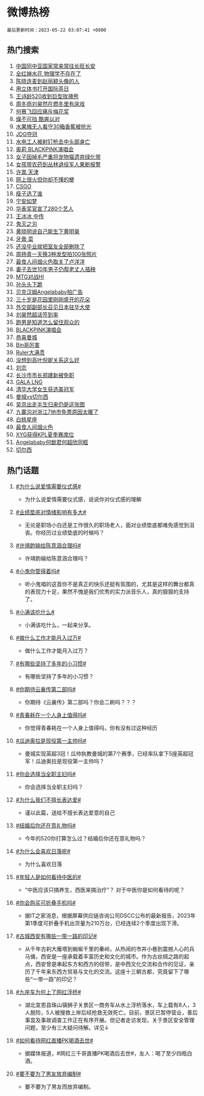 # 微博热榜

`最后更新时间：2023-05-22 03:07:41 +0800`

## 热门搜索

1. [中国同中亚国家常来常往长旺长安](https://m.weibo.cn/search?containerid=100103type%3D1%26t%3D10%26q%3D%23%E4%B8%AD%E5%9B%BD%E5%90%8C%E4%B8%AD%E4%BA%9A%E5%9B%BD%E5%AE%B6%E5%B8%B8%E6%9D%A5%E5%B8%B8%E5%BE%80%E9%95%BF%E6%97%BA%E9%95%BF%E5%AE%89%23&stream_entry_id=51&isnewpage=1&extparam=seat%3D1%26pos%3D0%26c_type%3D51%26filter_type%3Drealtimehot%26cate%3D10103%26dgr%3D0%26stream_entry_id%3D51%26display_time%3D1684696059%26pre_seqid%3D1684696059914032684107&luicode=10000011&lfid=106003type%253D25%2526t%253D3%2526disable_hot%253D1%2526filter_type%253Drealtimehot)
1. [全红婵水花 物理学不存在了](https://m.weibo.cn/search?containerid=100103type%3D1%26t%3D10%26q%3D%E5%85%A8%E7%BA%A2%E5%A9%B5%E6%B0%B4%E8%8A%B1+%E7%89%A9%E7%90%86%E5%AD%A6%E4%B8%8D%E5%AD%98%E5%9C%A8%E4%BA%86&stream_entry_id=31&isnewpage=1&extparam=seat%3D1%26band_rank%3D1%26realpos%3D1%26cate%3D5001%26dgr%3D0%26filter_type%3Drealtimehot%26pos%3D0%26c_type%3D31%26stream_entry_id%3D31%26q%3D%25E5%2585%25A8%25E7%25BA%25A2%25E5%25A9%25B5%25E6%25B0%25B4%25E8%258A%25B1%2520%25E7%2589%25A9%25E7%2590%2586%25E5%25AD%25A6%25E4%25B8%258D%25E5%25AD%2598%25E5%259C%25A8%25E4%25BA%2586%26flag%3D2%26lcate%3D5001%26display_time%3D1684696059%26pre_seqid%3D1684696059914032684107&luicode=10000011&lfid=106003type%253D25%2526t%253D3%2526disable_hot%253D1%2526filter_type%253Drealtimehot)
1. [陈晓连麦到赵丽颖头像的人](https://m.weibo.cn/search?containerid=100103type%3D1%26t%3D10%26q%3D%23%E9%99%88%E6%99%93%E8%BF%9E%E9%BA%A6%E5%88%B0%E8%B5%B5%E4%B8%BD%E9%A2%96%E5%A4%B4%E5%83%8F%E7%9A%84%E4%BA%BA%23&stream_entry_id=31&isnewpage=1&extparam=seat%3D1%26band_rank%3D2%26realpos%3D2%26cate%3D5001%26dgr%3D0%26filter_type%3Drealtimehot%26pos%3D1%26c_type%3D31%26stream_entry_id%3D31%26q%3D%2523%25E9%2599%2588%25E6%2599%2593%25E8%25BF%259E%25E9%25BA%25A6%25E5%2588%25B0%25E8%25B5%25B5%25E4%25B8%25BD%25E9%25A2%2596%25E5%25A4%25B4%25E5%2583%258F%25E7%259A%2584%25E4%25BA%25BA%2523%26flag%3D0%26lcate%3D5001%26display_time%3D1684696059%26pre_seqid%3D1684696059914032684107&luicode=10000011&lfid=106003type%253D25%2526t%253D3%2526disable_hot%253D1%2526filter_type%253Drealtimehot)
1. [用立体书打开国际茶日](https://m.weibo.cn/search?containerid=100103type%3D1%26t%3D10%26q%3D%23%E7%94%A8%E7%AB%8B%E4%BD%93%E4%B9%A6%E6%89%93%E5%BC%80%E5%9B%BD%E9%99%85%E8%8C%B6%E6%97%A5%23&stream_entry_id=31&isnewpage=1&extparam=seat%3D1%26band_rank%3D3%26realpos%3D3%26cate%3D5001%26dgr%3D0%26filter_type%3Drealtimehot%26pos%3D2%26c_type%3D31%26stream_entry_id%3D31%26q%3D%2523%25E7%2594%25A8%25E7%25AB%258B%25E4%25BD%2593%25E4%25B9%25A6%25E6%2589%2593%25E5%25BC%2580%25E5%259B%25BD%25E9%2599%2585%25E8%258C%25B6%25E6%2597%25A5%2523%26flag%3D0%26lcate%3D5001%26display_time%3D1684696059%26pre_seqid%3D1684696059914032684107&luicode=10000011&lfid=106003type%253D25%2526t%253D3%2526disable_hot%253D1%2526filter_type%253Drealtimehot)
1. [王诗龄520收到巨型玫瑰熊](https://m.weibo.cn/search?containerid=100103type%3D1%26t%3D10%26q%3D%23%E7%8E%8B%E8%AF%97%E9%BE%84520%E6%94%B6%E5%88%B0%E5%B7%A8%E5%9E%8B%E7%8E%AB%E7%91%B0%E7%86%8A%23&stream_entry_id=31&isnewpage=1&extparam=seat%3D1%26band_rank%3D4%26realpos%3D4%26cate%3D5001%26dgr%3D0%26filter_type%3Drealtimehot%26pos%3D3%26c_type%3D31%26stream_entry_id%3D31%26q%3D%2523%25E7%258E%258B%25E8%25AF%2597%25E9%25BE%2584520%25E6%2594%25B6%25E5%2588%25B0%25E5%25B7%25A8%25E5%259E%258B%25E7%258E%25AB%25E7%2591%25B0%25E7%2586%258A%2523%26flag%3D2%26lcate%3D5001%26display_time%3D1684696059%26pre_seqid%3D1684696059914032684107&luicode=10000011&lfid=106003type%253D25%2526t%253D3%2526disable_hot%253D1%2526filter_type%253Drealtimehot)
1. [周冬雨刘昊然在燃冬里有床戏](https://m.weibo.cn/search?containerid=100103type%3D1%26t%3D10%26q%3D%23%E5%91%A8%E5%86%AC%E9%9B%A8%E5%88%98%E6%98%8A%E7%84%B6%E5%9C%A8%E7%87%83%E5%86%AC%E9%87%8C%E6%9C%89%E5%BA%8A%E6%88%8F%23&stream_entry_id=31&isnewpage=1&extparam=seat%3D1%26band_rank%3D5%26realpos%3D5%26cate%3D5001%26dgr%3D0%26filter_type%3Drealtimehot%26pos%3D4%26c_type%3D31%26stream_entry_id%3D31%26q%3D%2523%25E5%2591%25A8%25E5%2586%25AC%25E9%259B%25A8%25E5%2588%2598%25E6%2598%258A%25E7%2584%25B6%25E5%259C%25A8%25E7%2587%2583%25E5%2586%25AC%25E9%2587%258C%25E6%259C%2589%25E5%25BA%258A%25E6%2588%258F%2523%26flag%3D2%26lcate%3D5001%26display_time%3D1684696059%26pre_seqid%3D1684696059914032684107&luicode=10000011&lfid=106003type%253D25%2526t%253D3%2526disable_hot%253D1%2526filter_type%253Drealtimehot)
1. [何赛飞回应痛斥梅花奖](https://m.weibo.cn/search?containerid=100103type%3D1%26t%3D10%26q%3D%23%E4%BD%95%E8%B5%9B%E9%A3%9E%E5%9B%9E%E5%BA%94%E7%97%9B%E6%96%A5%E6%A2%85%E8%8A%B1%E5%A5%96%23&stream_entry_id=31&isnewpage=1&extparam=seat%3D1%26band_rank%3D6%26realpos%3D6%26cate%3D5001%26dgr%3D0%26filter_type%3Drealtimehot%26pos%3D5%26c_type%3D31%26stream_entry_id%3D31%26q%3D%2523%25E4%25BD%2595%25E8%25B5%259B%25E9%25A3%259E%25E5%259B%259E%25E5%25BA%2594%25E7%2597%259B%25E6%2596%25A5%25E6%25A2%2585%25E8%258A%25B1%25E5%25A5%2596%2523%26flag%3D16%26lcate%3D5001%26display_time%3D1684696059%26pre_seqid%3D1684696059914032684107&luicode=10000011&lfid=106003type%253D25%2526t%253D3%2526disable_hot%253D1%2526filter_type%253Drealtimehot)
1. [燥不可挡 酷爽以对](https://m.weibo.cn/search?containerid=100103type%3D1%26t%3D10%26q%3D%23%E7%87%A5%E4%B8%8D%E5%8F%AF%E6%8C%A1+%E9%85%B7%E7%88%BD%E4%BB%A5%E5%AF%B9%23&stream_entry_id=31&isnewpage=1&extparam=seat%3D1%26band_rank%3D7%26c_type%3D31%26adid%3D190016%26cate%3D5001%26dgr%3D0%26stream_entry_id%3D31%26pos%3D6%26is_ad_pos%3D1%26filter_type%3Drealtimehot%26topic_ad%3D1%26q%3D%2523%25E7%2587%25A5%25E4%25B8%258D%25E5%258F%25AF%25E6%258C%25A1%2520%25E9%2585%25B7%25E7%2588%25BD%25E4%25BB%25A5%25E5%25AF%25B9%2523%26lcate%3D5001%26display_time%3D1684696059%26pre_seqid%3D1684696059914032684107&luicode=10000011&lfid=106003type%253D25%2526t%253D3%2526disable_hot%253D1%2526filter_type%253Drealtimehot)
1. [水果摊无人看守30箱香蕉被抢光](https://m.weibo.cn/search?containerid=100103type%3D1%26t%3D10%26q%3D%23%E6%B0%B4%E6%9E%9C%E6%91%8A%E6%97%A0%E4%BA%BA%E7%9C%8B%E5%AE%8830%E7%AE%B1%E9%A6%99%E8%95%89%E8%A2%AB%E6%8A%A2%E5%85%89%23&stream_entry_id=31&isnewpage=1&extparam=seat%3D1%26band_rank%3D7%26realpos%3D7%26cate%3D5001%26dgr%3D0%26filter_type%3Drealtimehot%26pos%3D7%26c_type%3D31%26stream_entry_id%3D31%26q%3D%2523%25E6%25B0%25B4%25E6%259E%259C%25E6%2591%258A%25E6%2597%25A0%25E4%25BA%25BA%25E7%259C%258B%25E5%25AE%258830%25E7%25AE%25B1%25E9%25A6%2599%25E8%2595%2589%25E8%25A2%25AB%25E6%258A%25A2%25E5%2585%2589%2523%26flag%3D0%26lcate%3D5001%26display_time%3D1684696059%26pre_seqid%3D1684696059914032684107&luicode=10000011&lfid=106003type%253D25%2526t%253D3%2526disable_hot%253D1%2526filter_type%253Drealtimehot)
1. [JDG夺冠](https://m.weibo.cn/search?containerid=100103type%3D1%26t%3D10%26q%3D%23JDG%E5%A4%BA%E5%86%A0%23&stream_entry_id=31&isnewpage=1&extparam=seat%3D1%26band_rank%3D8%26realpos%3D8%26cate%3D5001%26dgr%3D0%26filter_type%3Drealtimehot%26pos%3D8%26c_type%3D31%26stream_entry_id%3D31%26q%3D%2523JDG%25E5%25A4%25BA%25E5%2586%25A0%2523%26flag%3D16%26lcate%3D5001%26display_time%3D1684696059%26pre_seqid%3D1684696059914032684107&luicode=10000011&lfid=106003type%253D25%2526t%253D3%2526disable_hot%253D1%2526filter_type%253Drealtimehot)
1. [水电工人被射钉枪击中头部身亡](https://m.weibo.cn/search?containerid=100103type%3D1%26t%3D10%26q%3D%23%E6%B0%B4%E7%94%B5%E5%B7%A5%E4%BA%BA%E8%A2%AB%E5%B0%84%E9%92%89%E6%9E%AA%E5%87%BB%E4%B8%AD%E5%A4%B4%E9%83%A8%E8%BA%AB%E4%BA%A1%23&stream_entry_id=31&isnewpage=1&extparam=seat%3D1%26band_rank%3D9%26realpos%3D9%26cate%3D5001%26dgr%3D0%26filter_type%3Drealtimehot%26pos%3D9%26c_type%3D31%26stream_entry_id%3D31%26q%3D%2523%25E6%25B0%25B4%25E7%2594%25B5%25E5%25B7%25A5%25E4%25BA%25BA%25E8%25A2%25AB%25E5%25B0%2584%25E9%2592%2589%25E6%259E%25AA%25E5%2587%25BB%25E4%25B8%25AD%25E5%25A4%25B4%25E9%2583%25A8%25E8%25BA%25AB%25E4%25BA%25A1%2523%26flag%3D0%26lcate%3D5001%26display_time%3D1684696059%26pre_seqid%3D1684696059914032684107&luicode=10000011&lfid=106003type%253D25%2526t%253D3%2526disable_hot%253D1%2526filter_type%253Drealtimehot)
1. [奥莉 BLACKPINK演唱会](https://m.weibo.cn/search?containerid=100103type%3D1%26t%3D10%26q%3D%E5%A5%A5%E8%8E%89+BLACKPINK%E6%BC%94%E5%94%B1%E4%BC%9A&stream_entry_id=31&isnewpage=1&extparam=seat%3D1%26band_rank%3D10%26realpos%3D10%26cate%3D5001%26dgr%3D0%26filter_type%3Drealtimehot%26pos%3D10%26c_type%3D31%26stream_entry_id%3D31%26q%3D%25E5%25A5%25A5%25E8%258E%2589%2520BLACKPINK%25E6%25BC%2594%25E5%2594%25B1%25E4%25BC%259A%26flag%3D2%26lcate%3D5001%26display_time%3D1684696059%26pre_seqid%3D1684696059914032684107&luicode=10000011&lfid=106003type%253D25%2526t%253D3%2526disable_hot%253D1%2526filter_type%253Drealtimehot)
1. [女子因掉毛严重将宠物猫遗弃绿化带](https://m.weibo.cn/search?containerid=100103type%3D1%26t%3D10%26q%3D%23%E5%A5%B3%E5%AD%90%E5%9B%A0%E6%8E%89%E6%AF%9B%E4%B8%A5%E9%87%8D%E5%B0%86%E5%AE%A0%E7%89%A9%E7%8C%AB%E9%81%97%E5%BC%83%E7%BB%BF%E5%8C%96%E5%B8%A6%23&stream_entry_id=31&isnewpage=1&extparam=seat%3D1%26band_rank%3D11%26realpos%3D11%26cate%3D5001%26dgr%3D0%26filter_type%3Drealtimehot%26pos%3D11%26c_type%3D31%26stream_entry_id%3D31%26q%3D%2523%25E5%25A5%25B3%25E5%25AD%2590%25E5%259B%25A0%25E6%258E%2589%25E6%25AF%259B%25E4%25B8%25A5%25E9%2587%258D%25E5%25B0%2586%25E5%25AE%25A0%25E7%2589%25A9%25E7%258C%25AB%25E9%2581%2597%25E5%25BC%2583%25E7%25BB%25BF%25E5%258C%2596%25E5%25B8%25A6%2523%26flag%3D0%26lcate%3D5001%26display_time%3D1684696059%26pre_seqid%3D1684696059914032684107&luicode=10000011&lfid=106003type%253D25%2526t%253D3%2526disable_hot%253D1%2526filter_type%253Drealtimehot)
1. [女孩带农药到丛林退役军人果断报警](https://m.weibo.cn/search?containerid=100103type%3D1%26t%3D10%26q%3D%23%E5%A5%B3%E5%AD%A9%E5%B8%A6%E5%86%9C%E8%8D%AF%E5%88%B0%E4%B8%9B%E6%9E%97%E9%80%80%E5%BD%B9%E5%86%9B%E4%BA%BA%E6%9E%9C%E6%96%AD%E6%8A%A5%E8%AD%A6%23&stream_entry_id=31&isnewpage=1&extparam=seat%3D1%26band_rank%3D12%26realpos%3D12%26cate%3D5001%26dgr%3D0%26filter_type%3Drealtimehot%26pos%3D12%26c_type%3D31%26stream_entry_id%3D31%26q%3D%2523%25E5%25A5%25B3%25E5%25AD%25A9%25E5%25B8%25A6%25E5%2586%259C%25E8%258D%25AF%25E5%2588%25B0%25E4%25B8%259B%25E6%259E%2597%25E9%2580%2580%25E5%25BD%25B9%25E5%2586%259B%25E4%25BA%25BA%25E6%259E%259C%25E6%2596%25AD%25E6%258A%25A5%25E8%25AD%25A6%2523%26flag%3D0%26lcate%3D5001%26display_time%3D1684696059%26pre_seqid%3D1684696059914032684107&luicode=10000011&lfid=106003type%253D25%2526t%253D3%2526disable_hot%253D1%2526filter_type%253Drealtimehot)
1. [许嵩 天津](https://m.weibo.cn/search?containerid=100103type%3D1%26t%3D10%26q%3D%E8%AE%B8%E5%B5%A9+%E5%A4%A9%E6%B4%A5&stream_entry_id=31&isnewpage=1&extparam=seat%3D1%26band_rank%3D13%26realpos%3D13%26cate%3D5001%26dgr%3D0%26filter_type%3Drealtimehot%26pos%3D13%26c_type%3D31%26stream_entry_id%3D31%26q%3D%25E8%25AE%25B8%25E5%25B5%25A9%2520%25E5%25A4%25A9%25E6%25B4%25A5%26flag%3D0%26lcate%3D5001%26display_time%3D1684696059%26pre_seqid%3D1684696059914032684107&luicode=10000011&lfid=106003type%253D25%2526t%253D3%2526disable_hot%253D1%2526filter_type%253Drealtimehot)
1. [网上很火但你却不懂的梗](https://m.weibo.cn/search?containerid=100103type%3D1%26t%3D10%26q%3D%23%E7%BD%91%E4%B8%8A%E5%BE%88%E7%81%AB%E4%BD%86%E4%BD%A0%E5%8D%B4%E4%B8%8D%E6%87%82%E7%9A%84%E6%A2%97%23&stream_entry_id=31&isnewpage=1&extparam=seat%3D1%26band_rank%3D14%26realpos%3D14%26cate%3D5001%26dgr%3D0%26filter_type%3Drealtimehot%26pos%3D14%26c_type%3D31%26stream_entry_id%3D31%26q%3D%2523%25E7%25BD%2591%25E4%25B8%258A%25E5%25BE%2588%25E7%2581%25AB%25E4%25BD%2586%25E4%25BD%25A0%25E5%258D%25B4%25E4%25B8%258D%25E6%2587%2582%25E7%259A%2584%25E6%25A2%2597%2523%26flag%3D0%26lcate%3D5001%26display_time%3D1684696059%26pre_seqid%3D1684696059914032684107&luicode=10000011&lfid=106003type%253D25%2526t%253D3%2526disable_hot%253D1%2526filter_type%253Drealtimehot)
1. [CSGO](https://m.weibo.cn/search?containerid=100103type%3D1%26t%3D10%26q%3DCSGO&stream_entry_id=31&isnewpage=1&extparam=seat%3D1%26band_rank%3D15%26realpos%3D15%26cate%3D5001%26dgr%3D0%26filter_type%3Drealtimehot%26pos%3D15%26c_type%3D31%26stream_entry_id%3D31%26q%3DCSGO%26flag%3D0%26lcate%3D5001%26display_time%3D1684696059%26pre_seqid%3D1684696059914032684107&luicode=10000011&lfid=106003type%253D25%2526t%253D3%2526disable_hot%253D1%2526filter_type%253Drealtimehot)
1. [瘦子选了谁](https://m.weibo.cn/search?containerid=100103type%3D1%26t%3D10%26q%3D%E7%98%A6%E5%AD%90%E9%80%89%E4%BA%86%E8%B0%81&stream_entry_id=31&isnewpage=1&extparam=seat%3D1%26band_rank%3D16%26realpos%3D16%26cate%3D5001%26dgr%3D0%26filter_type%3Drealtimehot%26pos%3D16%26c_type%3D31%26stream_entry_id%3D31%26q%3D%25E7%2598%25A6%25E5%25AD%2590%25E9%2580%2589%25E4%25BA%2586%25E8%25B0%2581%26flag%3D0%26lcate%3D5001%26display_time%3D1684696059%26pre_seqid%3D1684696059914032684107&luicode=10000011&lfid=106003type%253D25%2526t%253D3%2526disable_hot%253D1%2526filter_type%253Drealtimehot)
1. [宁安如梦](https://m.weibo.cn/search?containerid=100103type%3D1%26t%3D10%26q%3D%E5%AE%81%E5%AE%89%E5%A6%82%E6%A2%A6&stream_entry_id=31&isnewpage=1&extparam=seat%3D1%26band_rank%3D17%26realpos%3D17%26cate%3D5001%26dgr%3D0%26filter_type%3Drealtimehot%26pos%3D17%26c_type%3D31%26stream_entry_id%3D31%26q%3D%25E5%25AE%2581%25E5%25AE%2589%25E5%25A6%2582%25E6%25A2%25A6%26flag%3D0%26lcate%3D5001%26display_time%3D1684696059%26pre_seqid%3D1684696059914032684107&luicode=10000011&lfid=106003type%253D25%2526t%253D3%2526disable_hot%253D1%2526filter_type%253Drealtimehot)
1. [华表奖官宣了280个艺人](https://m.weibo.cn/search?containerid=100103type%3D1%26t%3D10%26q%3D%23%E5%8D%8E%E8%A1%A8%E5%A5%96%E5%AE%98%E5%AE%A3%E4%BA%86280%E4%B8%AA%E8%89%BA%E4%BA%BA%23&stream_entry_id=31&isnewpage=1&extparam=seat%3D1%26band_rank%3D18%26realpos%3D18%26cate%3D5001%26dgr%3D0%26filter_type%3Drealtimehot%26pos%3D18%26c_type%3D31%26stream_entry_id%3D31%26q%3D%2523%25E5%258D%258E%25E8%25A1%25A8%25E5%25A5%2596%25E5%25AE%2598%25E5%25AE%25A3%25E4%25BA%2586280%25E4%25B8%25AA%25E8%2589%25BA%25E4%25BA%25BA%2523%26flag%3D0%26lcate%3D5001%26display_time%3D1684696059%26pre_seqid%3D1684696059914032684107&luicode=10000011&lfid=106003type%253D25%2526t%253D3%2526disable_hot%253D1%2526filter_type%253Drealtimehot)
1. [王冰冰 中传](https://m.weibo.cn/search?containerid=100103type%3D1%26t%3D10%26q%3D%E7%8E%8B%E5%86%B0%E5%86%B0+%E4%B8%AD%E4%BC%A0&stream_entry_id=31&isnewpage=1&extparam=seat%3D1%26band_rank%3D19%26realpos%3D19%26cate%3D5001%26dgr%3D0%26filter_type%3Drealtimehot%26pos%3D19%26c_type%3D31%26stream_entry_id%3D31%26q%3D%25E7%258E%258B%25E5%2586%25B0%25E5%2586%25B0%2520%25E4%25B8%25AD%25E4%25BC%25A0%26flag%3D0%26lcate%3D5001%26display_time%3D1684696059%26pre_seqid%3D1684696059914032684107&luicode=10000011&lfid=106003type%253D25%2526t%253D3%2526disable_hot%253D1%2526filter_type%253Drealtimehot)
1. [鬼灭之刃](https://m.weibo.cn/search?containerid=100103type%3D1%26t%3D10%26q%3D%E9%AC%BC%E7%81%AD%E4%B9%8B%E5%88%83&stream_entry_id=31&isnewpage=1&extparam=seat%3D1%26band_rank%3D20%26realpos%3D20%26cate%3D5001%26dgr%3D0%26filter_type%3Drealtimehot%26pos%3D20%26c_type%3D31%26stream_entry_id%3D31%26q%3D%25E9%25AC%25BC%25E7%2581%25AD%25E4%25B9%258B%25E5%2588%2583%26flag%3D0%26lcate%3D5001%26display_time%3D1684696059%26pre_seqid%3D1684696059914032684107&luicode=10000011&lfid=106003type%253D25%2526t%253D3%2526disable_hot%253D1%2526filter_type%253Drealtimehot)
1. [黄晓明说自己能生下黄明昊](https://m.weibo.cn/search?containerid=100103type%3D1%26t%3D10%26q%3D%23%E9%BB%84%E6%99%93%E6%98%8E%E8%AF%B4%E8%87%AA%E5%B7%B1%E8%83%BD%E7%94%9F%E4%B8%8B%E9%BB%84%E6%98%8E%E6%98%8A%23&stream_entry_id=31&isnewpage=1&extparam=seat%3D1%26band_rank%3D21%26realpos%3D21%26cate%3D5001%26dgr%3D0%26filter_type%3Drealtimehot%26pos%3D21%26c_type%3D31%26stream_entry_id%3D31%26q%3D%2523%25E9%25BB%2584%25E6%2599%2593%25E6%2598%258E%25E8%25AF%25B4%25E8%2587%25AA%25E5%25B7%25B1%25E8%2583%25BD%25E7%2594%259F%25E4%25B8%258B%25E9%25BB%2584%25E6%2598%258E%25E6%2598%258A%2523%26flag%3D0%26lcate%3D5001%26display_time%3D1684696059%26pre_seqid%3D1684696059914032684107&luicode=10000011&lfid=106003type%253D25%2526t%253D3%2526disable_hot%253D1%2526filter_type%253Drealtimehot)
1. [牙膏 菜](https://m.weibo.cn/search?containerid=100103type%3D1%26t%3D10%26q%3D%E7%89%99%E8%86%8F+%E8%8F%9C&stream_entry_id=31&isnewpage=1&extparam=seat%3D1%26band_rank%3D22%26realpos%3D22%26cate%3D5001%26dgr%3D0%26filter_type%3Drealtimehot%26pos%3D22%26c_type%3D31%26stream_entry_id%3D31%26q%3D%25E7%2589%2599%25E8%2586%258F%2520%25E8%258F%259C%26flag%3D2%26lcate%3D5001%26display_time%3D1684696059%26pre_seqid%3D1684696059914032684107&luicode=10000011&lfid=106003type%253D25%2526t%253D3%2526disable_hot%253D1%2526filter_type%253Drealtimehot)
1. [还没毕业就把室友全部删除了](https://m.weibo.cn/search?containerid=100103type%3D1%26t%3D10%26q%3D%23%E8%BF%98%E6%B2%A1%E6%AF%95%E4%B8%9A%E5%B0%B1%E6%8A%8A%E5%AE%A4%E5%8F%8B%E5%85%A8%E9%83%A8%E5%88%A0%E9%99%A4%E4%BA%86%23&stream_entry_id=31&isnewpage=1&extparam=seat%3D1%26band_rank%3D23%26realpos%3D23%26cate%3D5001%26dgr%3D0%26filter_type%3Drealtimehot%26pos%3D23%26c_type%3D31%26stream_entry_id%3D31%26q%3D%2523%25E8%25BF%2598%25E6%25B2%25A1%25E6%25AF%2595%25E4%25B8%259A%25E5%25B0%25B1%25E6%258A%258A%25E5%25AE%25A4%25E5%258F%258B%25E5%2585%25A8%25E9%2583%25A8%25E5%2588%25A0%25E9%2599%25A4%25E4%25BA%2586%2523%26flag%3D0%26lcate%3D5001%26display_time%3D1684696059%26pre_seqid%3D1684696059914032684107&luicode=10000011&lfid=106003type%253D25%2526t%253D3%2526disable_hot%253D1%2526filter_type%253Drealtimehot)
1. [周扬青一天换3种发型拍100张照片](https://m.weibo.cn/search?containerid=100103type%3D1%26t%3D10%26q%3D%23%E5%91%A8%E6%89%AC%E9%9D%92%E4%B8%80%E5%A4%A9%E6%8D%A23%E7%A7%8D%E5%8F%91%E5%9E%8B%E6%8B%8D100%E5%BC%A0%E7%85%A7%E7%89%87%23&stream_entry_id=31&isnewpage=1&extparam=seat%3D1%26band_rank%3D24%26realpos%3D24%26cate%3D5001%26dgr%3D0%26filter_type%3Drealtimehot%26pos%3D24%26c_type%3D31%26stream_entry_id%3D31%26q%3D%2523%25E5%2591%25A8%25E6%2589%25AC%25E9%259D%2592%25E4%25B8%2580%25E5%25A4%25A9%25E6%258D%25A23%25E7%25A7%258D%25E5%258F%2591%25E5%259E%258B%25E6%258B%258D100%25E5%25BC%25A0%25E7%2585%25A7%25E7%2589%2587%2523%26flag%3D0%26lcate%3D5001%26display_time%3D1684696059%26pre_seqid%3D1684696059914032684107&luicode=10000011&lfid=106003type%253D25%2526t%253D3%2526disable_hot%253D1%2526filter_type%253Drealtimehot)
1. [最食人间烟火色取关了卢洋洋](https://m.weibo.cn/search?containerid=100103type%3D1%26t%3D10%26q%3D%23%E6%9C%80%E9%A3%9F%E4%BA%BA%E9%97%B4%E7%83%9F%E7%81%AB%E8%89%B2%E5%8F%96%E5%85%B3%E4%BA%86%E5%8D%A2%E6%B4%8B%E6%B4%8B%23&stream_entry_id=31&isnewpage=1&extparam=seat%3D1%26band_rank%3D25%26realpos%3D25%26cate%3D5001%26dgr%3D0%26filter_type%3Drealtimehot%26pos%3D25%26c_type%3D31%26stream_entry_id%3D31%26q%3D%2523%25E6%259C%2580%25E9%25A3%259F%25E4%25BA%25BA%25E9%2597%25B4%25E7%2583%259F%25E7%2581%25AB%25E8%2589%25B2%25E5%258F%2596%25E5%2585%25B3%25E4%25BA%2586%25E5%258D%25A2%25E6%25B4%258B%25E6%25B4%258B%2523%26flag%3D0%26lcate%3D5001%26display_time%3D1684696059%26pre_seqid%3D1684696059914032684107&luicode=10000011&lfid=106003type%253D25%2526t%253D3%2526disable_hot%253D1%2526filter_type%253Drealtimehot)
1. [妻子去世10年男子仍帮老丈人插秧](https://m.weibo.cn/search?containerid=100103type%3D1%26t%3D10%26q%3D%23%E5%A6%BB%E5%AD%90%E5%8E%BB%E4%B8%9610%E5%B9%B4%E7%94%B7%E5%AD%90%E4%BB%8D%E5%B8%AE%E8%80%81%E4%B8%88%E4%BA%BA%E6%8F%92%E7%A7%A7%23&stream_entry_id=31&isnewpage=1&extparam=seat%3D1%26band_rank%3D26%26realpos%3D26%26cate%3D5001%26dgr%3D0%26filter_type%3Drealtimehot%26pos%3D26%26c_type%3D31%26stream_entry_id%3D31%26q%3D%2523%25E5%25A6%25BB%25E5%25AD%2590%25E5%258E%25BB%25E4%25B8%259610%25E5%25B9%25B4%25E7%2594%25B7%25E5%25AD%2590%25E4%25BB%258D%25E5%25B8%25AE%25E8%2580%2581%25E4%25B8%2588%25E4%25BA%25BA%25E6%258F%2592%25E7%25A7%25A7%2523%26flag%3D0%26lcate%3D5001%26display_time%3D1684696059%26pre_seqid%3D1684696059914032684107&luicode=10000011&lfid=106003type%253D25%2526t%253D3%2526disable_hot%253D1%2526filter_type%253Drealtimehot)
1. [MTG对战HI](https://m.weibo.cn/search?containerid=100103type%3D1%26t%3D10%26q%3D%23MTG%E5%AF%B9%E6%88%98HI%23&stream_entry_id=31&isnewpage=1&extparam=seat%3D1%26band_rank%3D27%26realpos%3D27%26cate%3D5001%26dgr%3D0%26filter_type%3Drealtimehot%26pos%3D27%26c_type%3D31%26stream_entry_id%3D31%26q%3D%2523MTG%25E5%25AF%25B9%25E6%2588%2598HI%2523%26flag%3D0%26lcate%3D5001%26display_time%3D1684696059%26pre_seqid%3D1684696059914032684107&luicode=10000011&lfid=106003type%253D25%2526t%253D3%2526disable_hot%253D1%2526filter_type%253Drealtimehot)
1. [孙头头下跪](https://m.weibo.cn/search?containerid=100103type%3D1%26t%3D10%26q%3D%23%E5%AD%99%E5%A4%B4%E5%A4%B4%E4%B8%8B%E8%B7%AA%23&stream_entry_id=31&isnewpage=1&extparam=seat%3D1%26band_rank%3D28%26realpos%3D28%26cate%3D5001%26dgr%3D0%26filter_type%3Drealtimehot%26pos%3D28%26c_type%3D31%26stream_entry_id%3D31%26q%3D%2523%25E5%25AD%2599%25E5%25A4%25B4%25E5%25A4%25B4%25E4%25B8%258B%25E8%25B7%25AA%2523%26flag%3D0%26lcate%3D5001%26display_time%3D1684696059%26pre_seqid%3D1684696059914032684107&luicode=10000011&lfid=106003type%253D25%2526t%253D3%2526disable_hot%253D1%2526filter_type%253Drealtimehot)
1. [贝克汉姆Angelababy拍广告](https://m.weibo.cn/search?containerid=100103type%3D1%26t%3D10%26q%3D%23%E8%B4%9D%E5%85%8B%E6%B1%89%E5%A7%86Angelababy%E6%8B%8D%E5%B9%BF%E5%91%8A%23&stream_entry_id=31&isnewpage=1&extparam=seat%3D1%26band_rank%3D29%26realpos%3D29%26cate%3D5001%26dgr%3D0%26filter_type%3Drealtimehot%26pos%3D29%26c_type%3D31%26stream_entry_id%3D31%26q%3D%2523%25E8%25B4%259D%25E5%2585%258B%25E6%25B1%2589%25E5%25A7%2586Angelababy%25E6%258B%258D%25E5%25B9%25BF%25E5%2591%258A%2523%26flag%3D0%26lcate%3D5001%26display_time%3D1684696059%26pre_seqid%3D1684696059914032684107&luicode=10000011&lfid=106003type%253D25%2526t%253D3%2526disable_hot%253D1%2526filter_type%253Drealtimehot)
1. [三十岁是花园里刚刚盛开的花朵](https://m.weibo.cn/search?containerid=100103type%3D1%26t%3D10%26q%3D%23%E4%B8%89%E5%8D%81%E5%B2%81%E6%98%AF%E8%8A%B1%E5%9B%AD%E9%87%8C%E5%88%9A%E5%88%9A%E7%9B%9B%E5%BC%80%E7%9A%84%E8%8A%B1%E6%9C%B5%23&stream_entry_id=31&isnewpage=1&extparam=seat%3D1%26band_rank%3D30%26realpos%3D30%26cate%3D5001%26dgr%3D0%26filter_type%3Drealtimehot%26pos%3D30%26c_type%3D31%26stream_entry_id%3D31%26q%3D%2523%25E4%25B8%2589%25E5%258D%2581%25E5%25B2%2581%25E6%2598%25AF%25E8%258A%25B1%25E5%259B%25AD%25E9%2587%258C%25E5%2588%259A%25E5%2588%259A%25E7%259B%259B%25E5%25BC%2580%25E7%259A%2584%25E8%258A%25B1%25E6%259C%25B5%2523%26flag%3D0%26lcate%3D5001%26display_time%3D1684696059%26pre_seqid%3D1684696059914032684107&luicode=10000011&lfid=106003type%253D25%2526t%253D3%2526disable_hot%253D1%2526filter_type%253Drealtimehot)
1. [外交部副部长召见日本驻华大使](https://m.weibo.cn/search?containerid=100103type%3D1%26t%3D10%26q%3D%23%E5%A4%96%E4%BA%A4%E9%83%A8%E5%89%AF%E9%83%A8%E9%95%BF%E5%8F%AC%E8%A7%81%E6%97%A5%E6%9C%AC%E9%A9%BB%E5%8D%8E%E5%A4%A7%E4%BD%BF%23&stream_entry_id=31&isnewpage=1&extparam=seat%3D1%26band_rank%3D31%26realpos%3D31%26cate%3D5001%26dgr%3D0%26filter_type%3Drealtimehot%26pos%3D31%26c_type%3D31%26stream_entry_id%3D31%26q%3D%2523%25E5%25A4%2596%25E4%25BA%25A4%25E9%2583%25A8%25E5%2589%25AF%25E9%2583%25A8%25E9%2595%25BF%25E5%258F%25AC%25E8%25A7%2581%25E6%2597%25A5%25E6%259C%25AC%25E9%25A9%25BB%25E5%258D%258E%25E5%25A4%25A7%25E4%25BD%25BF%2523%26flag%3D0%26lcate%3D5001%26display_time%3D1684696059%26pre_seqid%3D1684696059914032684107&luicode=10000011&lfid=106003type%253D25%2526t%253D3%2526disable_hot%253D1%2526filter_type%253Drealtimehot)
1. [刘昊然超话签到率](https://m.weibo.cn/search?containerid=100103type%3D1%26t%3D10%26q%3D%23%E5%88%98%E6%98%8A%E7%84%B6%E8%B6%85%E8%AF%9D%E7%AD%BE%E5%88%B0%E7%8E%87%23&stream_entry_id=31&isnewpage=1&extparam=seat%3D1%26band_rank%3D32%26realpos%3D32%26cate%3D5001%26dgr%3D0%26filter_type%3Drealtimehot%26pos%3D32%26c_type%3D31%26stream_entry_id%3D31%26q%3D%2523%25E5%2588%2598%25E6%2598%258A%25E7%2584%25B6%25E8%25B6%2585%25E8%25AF%259D%25E7%25AD%25BE%25E5%2588%25B0%25E7%258E%2587%2523%26flag%3D0%26lcate%3D5001%26display_time%3D1684696059%26pre_seqid%3D1684696059914032684107&luicode=10000011&lfid=106003type%253D25%2526t%253D3%2526disable_hot%253D1%2526filter_type%253Drealtimehot)
1. [跑男是知道怎么留住观众的](https://m.weibo.cn/search?containerid=100103type%3D1%26t%3D10%26q%3D%23%E8%B7%91%E7%94%B7%E6%98%AF%E7%9F%A5%E9%81%93%E6%80%8E%E4%B9%88%E7%95%99%E4%BD%8F%E8%A7%82%E4%BC%97%E7%9A%84%23&stream_entry_id=31&isnewpage=1&extparam=seat%3D1%26band_rank%3D33%26realpos%3D33%26cate%3D5001%26dgr%3D0%26filter_type%3Drealtimehot%26pos%3D33%26c_type%3D31%26stream_entry_id%3D31%26q%3D%2523%25E8%25B7%2591%25E7%2594%25B7%25E6%2598%25AF%25E7%259F%25A5%25E9%2581%2593%25E6%2580%258E%25E4%25B9%2588%25E7%2595%2599%25E4%25BD%258F%25E8%25A7%2582%25E4%25BC%2597%25E7%259A%2584%2523%26flag%3D0%26lcate%3D5001%26display_time%3D1684696059%26pre_seqid%3D1684696059914032684107&luicode=10000011&lfid=106003type%253D25%2526t%253D3%2526disable_hot%253D1%2526filter_type%253Drealtimehot)
1. [BLACKPINK演唱会](https://m.weibo.cn/search?containerid=100103type%3D1%26t%3D10%26q%3DBLACKPINK%E6%BC%94%E5%94%B1%E4%BC%9A&stream_entry_id=31&isnewpage=1&extparam=seat%3D1%26band_rank%3D34%26realpos%3D34%26cate%3D5001%26dgr%3D0%26filter_type%3Drealtimehot%26pos%3D34%26c_type%3D31%26stream_entry_id%3D31%26q%3DBLACKPINK%25E6%25BC%2594%25E5%2594%25B1%25E4%25BC%259A%26flag%3D0%26lcate%3D5001%26display_time%3D1684696059%26pre_seqid%3D1684696059914032684107&luicode=10000011&lfid=106003type%253D25%2526t%253D3%2526disable_hot%253D1%2526filter_type%253Drealtimehot)
1. [恭喜曼城](https://m.weibo.cn/search?containerid=100103type%3D1%26t%3D10%26q%3D%23%E6%81%AD%E5%96%9C%E6%9B%BC%E5%9F%8E%23&stream_entry_id=31&isnewpage=1&extparam=seat%3D1%26band_rank%3D35%26realpos%3D35%26cate%3D5001%26dgr%3D0%26filter_type%3Drealtimehot%26pos%3D35%26c_type%3D31%26stream_entry_id%3D31%26q%3D%2523%25E6%2581%25AD%25E5%2596%259C%25E6%259B%25BC%25E5%259F%258E%2523%26flag%3D1%26lcate%3D5001%26display_time%3D1684696059%26pre_seqid%3D1684696059914032684107&luicode=10000011&lfid=106003type%253D25%2526t%253D3%2526disable_hot%253D1%2526filter_type%253Drealtimehot)
1. [Bin哥厉害](https://m.weibo.cn/search?containerid=100103type%3D1%26t%3D10%26q%3DBin%E5%93%A5%E5%8E%89%E5%AE%B3&stream_entry_id=31&isnewpage=1&extparam=seat%3D1%26band_rank%3D36%26realpos%3D36%26cate%3D5001%26dgr%3D0%26filter_type%3Drealtimehot%26pos%3D36%26c_type%3D31%26stream_entry_id%3D31%26q%3DBin%25E5%2593%25A5%25E5%258E%2589%25E5%25AE%25B3%26flag%3D0%26lcate%3D5001%26display_time%3D1684696059%26pre_seqid%3D1684696059914032684107&luicode=10000011&lfid=106003type%253D25%2526t%253D3%2526disable_hot%253D1%2526filter_type%253Drealtimehot)
1. [Ruler大满贯](https://m.weibo.cn/search?containerid=100103type%3D1%26t%3D10%26q%3D%23Ruler%E5%A4%A7%E6%BB%A1%E8%B4%AF%23&stream_entry_id=31&isnewpage=1&extparam=seat%3D1%26band_rank%3D37%26realpos%3D37%26cate%3D5001%26dgr%3D0%26filter_type%3Drealtimehot%26pos%3D37%26c_type%3D31%26stream_entry_id%3D31%26q%3D%2523Ruler%25E5%25A4%25A7%25E6%25BB%25A1%25E8%25B4%25AF%2523%26flag%3D0%26lcate%3D5001%26display_time%3D1684696059%26pre_seqid%3D1684696059914032684107&luicode=10000011&lfid=106003type%253D25%2526t%253D3%2526disable_hot%253D1%2526filter_type%253Drealtimehot)
1. [没想到高叶倪妮关系这么好](https://m.weibo.cn/search?containerid=100103type%3D1%26t%3D10%26q%3D%23%E6%B2%A1%E6%83%B3%E5%88%B0%E9%AB%98%E5%8F%B6%E5%80%AA%E5%A6%AE%E5%85%B3%E7%B3%BB%E8%BF%99%E4%B9%88%E5%A5%BD%23&stream_entry_id=31&isnewpage=1&extparam=seat%3D1%26band_rank%3D38%26realpos%3D38%26cate%3D5001%26dgr%3D0%26filter_type%3Drealtimehot%26pos%3D38%26c_type%3D31%26stream_entry_id%3D31%26q%3D%2523%25E6%25B2%25A1%25E6%2583%25B3%25E5%2588%25B0%25E9%25AB%2598%25E5%258F%25B6%25E5%2580%25AA%25E5%25A6%25AE%25E5%2585%25B3%25E7%25B3%25BB%25E8%25BF%2599%25E4%25B9%2588%25E5%25A5%25BD%2523%26flag%3D0%26lcate%3D5001%26display_time%3D1684696059%26pre_seqid%3D1684696059914032684107&luicode=10000011&lfid=106003type%253D25%2526t%253D3%2526disable_hot%253D1%2526filter_type%253Drealtimehot)
1. [刘恋](https://m.weibo.cn/search?containerid=100103type%3D1%26t%3D10%26q%3D%E5%88%98%E6%81%8B&stream_entry_id=31&isnewpage=1&extparam=seat%3D1%26band_rank%3D39%26realpos%3D39%26cate%3D5001%26dgr%3D0%26filter_type%3Drealtimehot%26pos%3D39%26c_type%3D31%26stream_entry_id%3D31%26q%3D%25E5%2588%2598%25E6%2581%258B%26flag%3D0%26lcate%3D5001%26display_time%3D1684696059%26pre_seqid%3D1684696059914032684107&luicode=10000011&lfid=106003type%253D25%2526t%253D3%2526disable_hot%253D1%2526filter_type%253Drealtimehot)
1. [长沙市市长郑建新被免职](https://m.weibo.cn/search?containerid=100103type%3D1%26t%3D10%26q%3D%23%E9%95%BF%E6%B2%99%E5%B8%82%E5%B8%82%E9%95%BF%E9%83%91%E5%BB%BA%E6%96%B0%E8%A2%AB%E5%85%8D%E8%81%8C%23&stream_entry_id=31&isnewpage=1&extparam=seat%3D1%26band_rank%3D40%26realpos%3D40%26cate%3D5001%26dgr%3D0%26filter_type%3Drealtimehot%26pos%3D40%26c_type%3D31%26stream_entry_id%3D31%26q%3D%2523%25E9%2595%25BF%25E6%25B2%2599%25E5%25B8%2582%25E5%25B8%2582%25E9%2595%25BF%25E9%2583%2591%25E5%25BB%25BA%25E6%2596%25B0%25E8%25A2%25AB%25E5%2585%258D%25E8%2581%258C%2523%26flag%3D0%26lcate%3D5001%26display_time%3D1684696059%26pre_seqid%3D1684696059914032684107&luicode=10000011&lfid=106003type%253D25%2526t%253D3%2526disable_hot%253D1%2526filter_type%253Drealtimehot)
1. [GALA LNG](https://m.weibo.cn/search?containerid=100103type%3D1%26t%3D10%26q%3DGALA+LNG&stream_entry_id=31&isnewpage=1&extparam=seat%3D1%26band_rank%3D41%26realpos%3D41%26cate%3D5001%26dgr%3D0%26filter_type%3Drealtimehot%26pos%3D41%26c_type%3D31%26stream_entry_id%3D31%26q%3DGALA%2520LNG%26flag%3D0%26lcate%3D5001%26display_time%3D1684696059%26pre_seqid%3D1684696059914032684107&luicode=10000011&lfid=106003type%253D25%2526t%253D3%2526disable_hot%253D1%2526filter_type%253Drealtimehot)
1. [清华大学女生获选美冠军](https://m.weibo.cn/search?containerid=100103type%3D1%26t%3D10%26q%3D%23%E6%B8%85%E5%8D%8E%E5%A4%A7%E5%AD%A6%E5%A5%B3%E7%94%9F%E8%8E%B7%E9%80%89%E7%BE%8E%E5%86%A0%E5%86%9B%23&stream_entry_id=31&isnewpage=1&extparam=seat%3D1%26band_rank%3D42%26realpos%3D42%26cate%3D5001%26dgr%3D0%26filter_type%3Drealtimehot%26pos%3D42%26c_type%3D31%26stream_entry_id%3D31%26q%3D%2523%25E6%25B8%2585%25E5%258D%258E%25E5%25A4%25A7%25E5%25AD%25A6%25E5%25A5%25B3%25E7%2594%259F%25E8%258E%25B7%25E9%2580%2589%25E7%25BE%258E%25E5%2586%25A0%25E5%2586%259B%2523%26flag%3D0%26lcate%3D5001%26display_time%3D1684696059%26pre_seqid%3D1684696059914032684107&luicode=10000011&lfid=106003type%253D25%2526t%253D3%2526disable_hot%253D1%2526filter_type%253Drealtimehot)
1. [曼城vs切尔西](https://m.weibo.cn/search?containerid=100103type%3D1%26t%3D10%26q%3D%23%E6%9B%BC%E5%9F%8Evs%E5%88%87%E5%B0%94%E8%A5%BF%23&stream_entry_id=31&isnewpage=1&extparam=seat%3D1%26band_rank%3D43%26realpos%3D43%26cate%3D5001%26dgr%3D0%26filter_type%3Drealtimehot%26pos%3D43%26c_type%3D31%26stream_entry_id%3D31%26q%3D%2523%25E6%259B%25BC%25E5%259F%258Evs%25E5%2588%2587%25E5%25B0%2594%25E8%25A5%25BF%2523%26flag%3D0%26lcate%3D5001%26display_time%3D1684696059%26pre_seqid%3D1684696059914032684107&luicode=10000011&lfid=106003type%253D25%2526t%253D3%2526disable_hot%253D1%2526filter_type%253Drealtimehot)
1. [吴京出走半生归来仍是这张图](https://m.weibo.cn/search?containerid=100103type%3D1%26t%3D10%26q%3D%23%E5%90%B4%E4%BA%AC%E5%87%BA%E8%B5%B0%E5%8D%8A%E7%94%9F%E5%BD%92%E6%9D%A5%E4%BB%8D%E6%98%AF%E8%BF%99%E5%BC%A0%E5%9B%BE%23&stream_entry_id=31&isnewpage=1&extparam=seat%3D1%26band_rank%3D44%26realpos%3D44%26cate%3D5001%26dgr%3D0%26filter_type%3Drealtimehot%26pos%3D44%26c_type%3D31%26stream_entry_id%3D31%26q%3D%2523%25E5%2590%25B4%25E4%25BA%25AC%25E5%2587%25BA%25E8%25B5%25B0%25E5%258D%258A%25E7%2594%259F%25E5%25BD%2592%25E6%259D%25A5%25E4%25BB%258D%25E6%2598%25AF%25E8%25BF%2599%25E5%25BC%25A0%25E5%259B%25BE%2523%26flag%3D0%26lcate%3D5001%26display_time%3D1684696059%26pre_seqid%3D1684696059914032684107&luicode=10000011&lfid=106003type%253D25%2526t%253D3%2526disable_hot%253D1%2526filter_type%253Drealtimehot)
1. [九寨沟对浙江7地市免票原因太暖了](https://m.weibo.cn/search?containerid=100103type%3D1%26t%3D10%26q%3D%23%E4%B9%9D%E5%AF%A8%E6%B2%9F%E5%AF%B9%E6%B5%99%E6%B1%9F7%E5%9C%B0%E5%B8%82%E5%85%8D%E7%A5%A8%E5%8E%9F%E5%9B%A0%E5%A4%AA%E6%9A%96%E4%BA%86%23&stream_entry_id=31&isnewpage=1&extparam=seat%3D1%26band_rank%3D45%26realpos%3D45%26cate%3D5001%26dgr%3D0%26filter_type%3Drealtimehot%26pos%3D45%26c_type%3D31%26stream_entry_id%3D31%26q%3D%2523%25E4%25B9%259D%25E5%25AF%25A8%25E6%25B2%259F%25E5%25AF%25B9%25E6%25B5%2599%25E6%25B1%259F7%25E5%259C%25B0%25E5%25B8%2582%25E5%2585%258D%25E7%25A5%25A8%25E5%258E%259F%25E5%259B%25A0%25E5%25A4%25AA%25E6%259A%2596%25E4%25BA%2586%2523%26flag%3D0%26lcate%3D5001%26display_time%3D1684696059%26pre_seqid%3D1684696059914032684107&luicode=10000011&lfid=106003type%253D25%2526t%253D3%2526disable_hot%253D1%2526filter_type%253Drealtimehot)
1. [白桃星座](https://m.weibo.cn/search?containerid=100103type%3D1%26t%3D10%26q%3D%E7%99%BD%E6%A1%83%E6%98%9F%E5%BA%A7&stream_entry_id=31&isnewpage=1&extparam=seat%3D1%26band_rank%3D46%26realpos%3D46%26cate%3D5001%26dgr%3D0%26filter_type%3Drealtimehot%26pos%3D46%26c_type%3D31%26stream_entry_id%3D31%26q%3D%25E7%2599%25BD%25E6%25A1%2583%25E6%2598%259F%25E5%25BA%25A7%26flag%3D0%26lcate%3D5001%26display_time%3D1684696059%26pre_seqid%3D1684696059914032684107&luicode=10000011&lfid=106003type%253D25%2526t%253D3%2526disable_hot%253D1%2526filter_type%253Drealtimehot)
1. [最食人间烟火色](https://m.weibo.cn/search?containerid=100103type%3D1%26t%3D10%26q%3D%E6%9C%80%E9%A3%9F%E4%BA%BA%E9%97%B4%E7%83%9F%E7%81%AB%E8%89%B2&stream_entry_id=31&isnewpage=1&extparam=seat%3D1%26band_rank%3D47%26realpos%3D47%26cate%3D5001%26dgr%3D0%26filter_type%3Drealtimehot%26pos%3D47%26c_type%3D31%26stream_entry_id%3D31%26q%3D%25E6%259C%2580%25E9%25A3%259F%25E4%25BA%25BA%25E9%2597%25B4%25E7%2583%259F%25E7%2581%25AB%25E8%2589%25B2%26flag%3D0%26lcate%3D5001%26display_time%3D1684696059%26pre_seqid%3D1684696059914032684107&luicode=10000011&lfid=106003type%253D25%2526t%253D3%2526disable_hot%253D1%2526filter_type%253Drealtimehot)
1. [XYG获得KPL夏季赛席位](https://m.weibo.cn/search?containerid=100103type%3D1%26t%3D10%26q%3D%23XYG%E8%8E%B7%E5%BE%97KPL%E5%A4%8F%E5%AD%A3%E8%B5%9B%E5%B8%AD%E4%BD%8D%23&stream_entry_id=31&isnewpage=1&extparam=seat%3D1%26band_rank%3D48%26realpos%3D48%26cate%3D5001%26dgr%3D0%26filter_type%3Drealtimehot%26pos%3D48%26c_type%3D31%26stream_entry_id%3D31%26q%3D%2523XYG%25E8%258E%25B7%25E5%25BE%2597KPL%25E5%25A4%258F%25E5%25AD%25A3%25E8%25B5%259B%25E5%25B8%25AD%25E4%25BD%258D%2523%26flag%3D0%26lcate%3D5001%26display_time%3D1684696059%26pre_seqid%3D1684696059914032684107&luicode=10000011&lfid=106003type%253D25%2526t%253D3%2526disable_hot%253D1%2526filter_type%253Drealtimehot)
1. [Angelababy何猷君何超欣同框](https://m.weibo.cn/search?containerid=100103type%3D1%26t%3D10%26q%3D%23Angelababy%E4%BD%95%E7%8C%B7%E5%90%9B%E4%BD%95%E8%B6%85%E6%AC%A3%E5%90%8C%E6%A1%86%23&stream_entry_id=31&isnewpage=1&extparam=seat%3D1%26band_rank%3D49%26realpos%3D49%26cate%3D5001%26dgr%3D0%26filter_type%3Drealtimehot%26pos%3D49%26c_type%3D31%26stream_entry_id%3D31%26q%3D%2523Angelababy%25E4%25BD%2595%25E7%258C%25B7%25E5%2590%259B%25E4%25BD%2595%25E8%25B6%2585%25E6%25AC%25A3%25E5%2590%258C%25E6%25A1%2586%2523%26flag%3D0%26lcate%3D5001%26display_time%3D1684696059%26pre_seqid%3D1684696059914032684107&luicode=10000011&lfid=106003type%253D25%2526t%253D3%2526disable_hot%253D1%2526filter_type%253Drealtimehot)
1. [切尔西](https://m.weibo.cn/search?containerid=100103type%3D1%26t%3D10%26q%3D%E5%88%87%E5%B0%94%E8%A5%BF&stream_entry_id=31&isnewpage=1&extparam=seat%3D1%26band_rank%3D50%26realpos%3D50%26cate%3D5001%26dgr%3D0%26filter_type%3Drealtimehot%26pos%3D50%26c_type%3D31%26stream_entry_id%3D31%26q%3D%25E5%2588%2587%25E5%25B0%2594%25E8%25A5%25BF%26flag%3D0%26lcate%3D5001%26display_time%3D1684696059%26pre_seqid%3D1684696059914032684107&luicode=10000011&lfid=106003type%253D25%2526t%253D3%2526disable_hot%253D1%2526filter_type%253Drealtimehot)

## 热门话题

1. [#为什么说爱情需要仪式感#](https://m.weibo.cn/search?containerid=231522type%3D1%26t%3D10%26q%3D%23%E4%B8%BA%E4%BB%80%E4%B9%88%E8%AF%B4%E7%88%B1%E6%83%85%E9%9C%80%E8%A6%81%E4%BB%AA%E5%BC%8F%E6%84%9F%23&stream_entry_id=128&isnewpage=1&extparam=seat%3D1%26pos%3D1-0-0%26unitid%3D1684555050167%26dgr%3D0%26cate%3D5004%26c_type%3D128%26lcate%3D5004%26display_time%3D1684696061%26pre_seqid%3D16846960618369645977&luicode=10000011&lfid=231648_-_4)
    - 为什么说爱情需要仪式感，说说你对仪式感的理解

1. [#业绩垫底对情绪影响有多大#](https://m.weibo.cn/search?containerid=231522type%3D1%26t%3D10%26q%3D%23%E4%B8%9A%E7%BB%A9%E5%9E%AB%E5%BA%95%E5%AF%B9%E6%83%85%E7%BB%AA%E5%BD%B1%E5%93%8D%E6%9C%89%E5%A4%9A%E5%A4%A7%23&stream_entry_id=128&isnewpage=1&extparam=seat%3D1%26pos%3D1-0-1%26unitid%3D1684557454409%26dgr%3D0%26cate%3D5004%26c_type%3D128%26lcate%3D5004%26display_time%3D1684696061%26pre_seqid%3D16846960618369645977&luicode=10000011&lfid=231648_-_4)
    - 无论是职场小白还是工作很久的职场老人，面对业绩垫底都难免感觉到沮丧。你经历过业绩垫底的时候吗？

1. [#许靖韵输给陈意涵合理吗#](https://m.weibo.cn/search?containerid=231522type%3D1%26t%3D10%26q%3D%23%E8%AE%B8%E9%9D%96%E9%9F%B5%E8%BE%93%E7%BB%99%E9%99%88%E6%84%8F%E6%B6%B5%E5%90%88%E7%90%86%E5%90%97%23&stream_entry_id=128&isnewpage=1&extparam=seat%3D1%26pos%3D1-0-2%26unitid%3D1684561653632%26dgr%3D0%26cate%3D5004%26c_type%3D128%26lcate%3D5004%26display_time%3D1684696061%26pre_seqid%3D16846960618369645977&luicode=10000011&lfid=231648_-_4)
    - 许靖韵输给陈意涵合理吗？

1. [#小鬼你管得着吗#](https://m.weibo.cn/search?containerid=231522type%3D1%26t%3D10%26q%3D%23%E5%B0%8F%E9%AC%BC%E4%BD%A0%E7%AE%A1%E5%BE%97%E7%9D%80%E5%90%97%23&stream_entry_id=128&isnewpage=1&extparam=seat%3D1%26pos%3D1-0-3%26unitid%3D1684560465547%26dgr%3D0%26cate%3D5004%26c_type%3D128%26lcate%3D5004%26display_time%3D1684696061%26pre_seqid%3D16846960618369645977&luicode=10000011&lfid=231648_-_4)
    - 听小鬼唱的这首你不是真正的快乐还挺有氛围的，尤其是这样的舞台都真的表现力十足，果然不愧是我们优秀的实力派音乐人，真的狠狠的支持了。

1. [#小满该吃什么#](https://m.weibo.cn/search?containerid=231522type%3D1%26t%3D10%26q%3D%23%E5%B0%8F%E6%BB%A1%E8%AF%A5%E5%90%83%E4%BB%80%E4%B9%88%23&stream_entry_id=128&isnewpage=1&extparam=seat%3D1%26pos%3D1-0-4%26unitid%3D1684636616905%26dgr%3D0%26cate%3D5004%26c_type%3D128%26lcate%3D5004%26display_time%3D1684696061%26pre_seqid%3D16846960618369645977&luicode=10000011&lfid=231648_-_4)
    - 小满该吃什么，一起来分享。

1. [#做什么工作才能月入过万#](https://m.weibo.cn/search?containerid=231522type%3D1%26t%3D10%26q%3D%23%E5%81%9A%E4%BB%80%E4%B9%88%E5%B7%A5%E4%BD%9C%E6%89%8D%E8%83%BD%E6%9C%88%E5%85%A5%E8%BF%87%E4%B8%87%23&stream_entry_id=128&isnewpage=1&extparam=seat%3D1%26pos%3D1-0-5%26unitid%3D1684674705798%26dgr%3D0%26cate%3D5004%26c_type%3D128%26lcate%3D5004%26display_time%3D1684696061%26pre_seqid%3D16846960618369645977&luicode=10000011&lfid=231648_-_4)
    - 做什么工作才能月入过万？

1. [#有哪些坚持了多年的小习惯#](https://m.weibo.cn/search?containerid=231522type%3D1%26t%3D10%26q%3D%23%E6%9C%89%E5%93%AA%E4%BA%9B%E5%9D%9A%E6%8C%81%E4%BA%86%E5%A4%9A%E5%B9%B4%E7%9A%84%E5%B0%8F%E4%B9%A0%E6%83%AF%23&stream_entry_id=128&isnewpage=1&extparam=seat%3D1%26pos%3D1-0-6%26unitid%3D1684677732456%26dgr%3D0%26cate%3D5004%26c_type%3D128%26lcate%3D5004%26display_time%3D1684696061%26pre_seqid%3D16846960618369645977&luicode=10000011&lfid=231648_-_4)
    - 有哪些坚持了多年的小习惯？

1. [#你期待云襄传第二部吗#](https://m.weibo.cn/search?containerid=231522type%3D1%26t%3D10%26q%3D%23%E4%BD%A0%E6%9C%9F%E5%BE%85%E4%BA%91%E8%A5%84%E4%BC%A0%E7%AC%AC%E4%BA%8C%E9%83%A8%E5%90%97%23&stream_entry_id=128&isnewpage=1&extparam=seat%3D1%26pos%3D1-0-7%26unitid%3D1684667233905%26dgr%3D0%26cate%3D5004%26c_type%3D128%26lcate%3D5004%26display_time%3D1684696061%26pre_seqid%3D16846960618369645977&luicode=10000011&lfid=231648_-_4)
    - 你期待《云襄传》第二部吗？你会二刷吗？？？

1. [#青春耗在一个人身上值得吗#](https://m.weibo.cn/search?containerid=231522type%3D1%26t%3D10%26q%3D%23%E9%9D%92%E6%98%A5%E8%80%97%E5%9C%A8%E4%B8%80%E4%B8%AA%E4%BA%BA%E8%BA%AB%E4%B8%8A%E5%80%BC%E5%BE%97%E5%90%97%23&stream_entry_id=128&isnewpage=1&extparam=seat%3D1%26pos%3D1-0-8%26unitid%3D1684645945134%26dgr%3D0%26cate%3D5004%26c_type%3D128%26lcate%3D5004%26display_time%3D1684696061%26pre_seqid%3D16846960618369645977&luicode=10000011&lfid=231648_-_4)
    - 你觉得青春耗在一个人身上值得吗，你有没有过这种经历

1. [#瓜迪奥拉是现役第一主帅吗#](https://m.weibo.cn/search?containerid=231522type%3D1%26t%3D10%26q%3D%23%E7%93%9C%E8%BF%AA%E5%A5%A5%E6%8B%89%E6%98%AF%E7%8E%B0%E5%BD%B9%E7%AC%AC%E4%B8%80%E4%B8%BB%E5%B8%85%E5%90%97%23&stream_entry_id=128&isnewpage=1&extparam=seat%3D1%26pos%3D1-0-9%26unitid%3D1684632100877%26dgr%3D0%26cate%3D5004%26c_type%3D128%26lcate%3D5004%26display_time%3D1684696061%26pre_seqid%3D16846960618369645977&luicode=10000011&lfid=231648_-_4)
    - 曼城实现英超3冠！瓜帅执教曼城的第7个赛季，已经率队拿下5座英超冠军！瓜迪奥拉是现役第一主帅吗？

1. [#你会选择当全职主妇吗#](https://m.weibo.cn/search?containerid=231522type%3D1%26t%3D10%26q%3D%23%E4%BD%A0%E4%BC%9A%E9%80%89%E6%8B%A9%E5%BD%93%E5%85%A8%E8%81%8C%E4%B8%BB%E5%A6%87%E5%90%97%23&stream_entry_id=128&isnewpage=1&extparam=seat%3D1%26pos%3D1-0-10%26unitid%3D1684646212784%26dgr%3D0%26cate%3D5004%26c_type%3D128%26lcate%3D5004%26display_time%3D1684696061%26pre_seqid%3D16846960618369645977&luicode=10000011&lfid=231648_-_4)
    - 你会选择当全职主妇吗？

1. [#为什么我们不擅长表达爱#](https://m.weibo.cn/search?containerid=231522type%3D1%26t%3D10%26q%3D%23%E4%B8%BA%E4%BB%80%E4%B9%88%E6%88%91%E4%BB%AC%E4%B8%8D%E6%93%85%E9%95%BF%E8%A1%A8%E8%BE%BE%E7%88%B1%23&stream_entry_id=128&isnewpage=1&extparam=seat%3D1%26pos%3D1-0-11%26unitid%3D1684557150350%26dgr%3D0%26cate%3D5004%26c_type%3D128%26lcate%3D5004%26display_time%3D1684696061%26pre_seqid%3D16846960618369645977&luicode=10000011&lfid=231648_-_4)
    - 谨以此篇，送给不擅长表达爱意的自己

1. [#结婚后你还在意礼物吗#](https://m.weibo.cn/search?containerid=231522type%3D1%26t%3D10%26q%3D%23%E7%BB%93%E5%A9%9A%E5%90%8E%E4%BD%A0%E8%BF%98%E5%9C%A8%E6%84%8F%E7%A4%BC%E7%89%A9%E5%90%97%23&stream_entry_id=128&isnewpage=1&extparam=seat%3D1%26pos%3D1-0-12%26unitid%3D1684552948420%26dgr%3D0%26cate%3D5004%26c_type%3D128%26lcate%3D5004%26display_time%3D1684696061%26pre_seqid%3D16846960618369645977&luicode=10000011&lfid=231648_-_4)
    - 今年的520你打算怎么过？结婚后你还在意礼物吗？

1. [#为什么会喜欢日落呢#](https://m.weibo.cn/search?containerid=231522type%3D1%26t%3D10%26q%3D%23%E4%B8%BA%E4%BB%80%E4%B9%88%E4%BC%9A%E5%96%9C%E6%AC%A2%E6%97%A5%E8%90%BD%E5%91%A2%23&stream_entry_id=128&isnewpage=1&extparam=seat%3D1%26pos%3D1-0-13%26unitid%3D1684661213835%26dgr%3D0%26cate%3D5004%26c_type%3D128%26lcate%3D5004%26display_time%3D1684696061%26pre_seqid%3D16846960618369645977&luicode=10000011&lfid=231648_-_4)
    - 为什么喜欢日落

1. [#年轻人是如何看待中医的#](https://m.weibo.cn/search?containerid=231522type%3D1%26t%3D10%26q%3D%23%E5%B9%B4%E8%BD%BB%E4%BA%BA%E6%98%AF%E5%A6%82%E4%BD%95%E7%9C%8B%E5%BE%85%E4%B8%AD%E5%8C%BB%E7%9A%84%23&stream_entry_id=128&isnewpage=1&extparam=seat%3D1%26pos%3D1-0-14%26unitid%3D1684585654860%26dgr%3D0%26cate%3D5004%26c_type%3D128%26lcate%3D5004%26display_time%3D1684696061%26pre_seqid%3D16846960618369645977&luicode=10000011&lfid=231648_-_4)
    - “中医应该只搞养生，西医来搞治疗”？ 对于中医你是如何看待的呢？

1. [#你会购买可折叠手机吗#](https://m.weibo.cn/search?containerid=231522type%3D1%26t%3D10%26q%3D%23%E4%BD%A0%E4%BC%9A%E8%B4%AD%E4%B9%B0%E5%8F%AF%E6%8A%98%E5%8F%A0%E6%89%8B%E6%9C%BA%E5%90%97%23&stream_entry_id=128&isnewpage=1&extparam=seat%3D1%26pos%3D1-0-15%26unitid%3D1684593179991%26dgr%3D0%26cate%3D5004%26c_type%3D128%26lcate%3D5004%26display_time%3D1684696061%26pre_seqid%3D16846960618369645977&luicode=10000011&lfid=231648_-_4)
    - 据IT之家消息，根据屏幕供应链咨询公司DSCC公布的最新报告，2023年第1季度可折叠手机出货量为210万台，已经连续2个季度出现下滑。

1. [#古城西安有哪些一带一路的印记#](https://m.weibo.cn/search?containerid=231522type%3D1%26t%3D10%26q%3D%23%E5%8F%A4%E5%9F%8E%E8%A5%BF%E5%AE%89%E6%9C%89%E5%93%AA%E4%BA%9B%E4%B8%80%E5%B8%A6%E4%B8%80%E8%B7%AF%E7%9A%84%E5%8D%B0%E8%AE%B0%23&stream_entry_id=128&isnewpage=1&extparam=seat%3D1%26pos%3D1-0-16%26unitid%3D1684669646047%26dgr%3D0%26cate%3D5004%26c_type%3D128%26lcate%3D5004%26display_time%3D1684696061%26pre_seqid%3D16846960618369645977&luicode=10000011&lfid=231648_-_4)
    - 从千年古刹大雁塔到蜿蜒千里的秦岭，从热闹的市井小巷到震撼人心的兵马俑，西安是一座承载着丰富历史和文化的城市。作为古丝绸之路的起点，西安曾是串起东方和西方的纽带，是中西文化交流和合作的见证，亲历了千年来东西方贸易与文化的交流。这座十三朝古都，究竟留下了哪些“一带一路”的印记？

1. [#九座车为何上了网红浮桥#](https://m.weibo.cn/search?containerid=231522type%3D1%26t%3D10%26q%3D%23%E4%B9%9D%E5%BA%A7%E8%BD%A6%E4%B8%BA%E4%BD%95%E4%B8%8A%E4%BA%86%E7%BD%91%E7%BA%A2%E6%B5%AE%E6%A1%A5%23&stream_entry_id=128&isnewpage=1&extparam=seat%3D1%26pos%3D1-0-17%26unitid%3D1684546963103%26dgr%3D0%26cate%3D5004%26c_type%3D128%26lcate%3D5004%26display_time%3D1684696061%26pre_seqid%3D16846960618369645977&luicode=10000011&lfid=231648_-_4)
    - 湖北宣恩县珠山镇狮子关景区一商务车从水上浮桥落水，车上载有8人，3人脱险，5人被搜救上岸后经抢救无效死亡。目前，景区已暂停营业，善后事宜及事故调查工作正在有序开展。但记者走访发现，关于景区安全管理问题，至少有三大疑问待解。详见↓

1. [#如何看待网红直播PK喝酒去世#](https://m.weibo.cn/search?containerid=231522type%3D1%26t%3D10%26q%3D%23%E5%A6%82%E4%BD%95%E7%9C%8B%E5%BE%85%E7%BD%91%E7%BA%A2%E7%9B%B4%E6%92%ADPK%E5%96%9D%E9%85%92%E5%8E%BB%E4%B8%96%23&stream_entry_id=128&isnewpage=1&extparam=seat%3D1%26pos%3D1-0-18%26unitid%3D1684679247415%26dgr%3D0%26cate%3D5004%26c_type%3D128%26lcate%3D5004%26display_time%3D1684696061%26pre_seqid%3D16846960618369645977&luicode=10000011&lfid=231648_-_4)
    - 据媒体报道，#网红三千哥直播PK喝酒后去世#，友人：喝了至少四瓶白酒。

1. [#要不要为了男友放弃编制#](https://m.weibo.cn/search?containerid=231522type%3D1%26t%3D10%26q%3D%23%E8%A6%81%E4%B8%8D%E8%A6%81%E4%B8%BA%E4%BA%86%E7%94%B7%E5%8F%8B%E6%94%BE%E5%BC%83%E7%BC%96%E5%88%B6%23&stream_entry_id=128&isnewpage=1&extparam=seat%3D1%26pos%3D1-0-19%26unitid%3D1684668422364%26dgr%3D0%26cate%3D5004%26c_type%3D128%26lcate%3D5004%26display_time%3D1684696061%26pre_seqid%3D16846960618369645977&luicode=10000011&lfid=231648_-_4)
    - 要不要为了男友而放弃编制。

